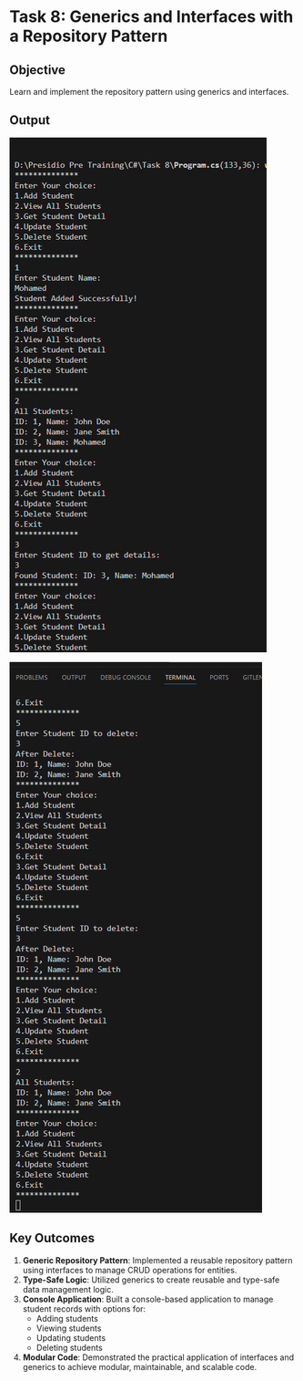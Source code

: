 # Task 8: Generics and Interfaces with a Repository Pattern

## Objective
Learn and implement the repository pattern using generics and interfaces.

## Output
![Task Overview](image.png)

![Repository Pattern Diagram](image-1.png)

## Key Outcomes
1. **Generic Repository Pattern**: Implemented a reusable repository pattern using interfaces to manage CRUD operations for entities.
2. **Type-Safe Logic**: Utilized generics to create reusable and type-safe data management logic.
3. **Console Application**: Built a console-based application to manage student records with options for:
    - Adding students
    - Viewing students
    - Updating students
    - Deleting students
4. **Modular Code**: Demonstrated the practical application of interfaces and generics to achieve modular, maintainable, and scalable code.
